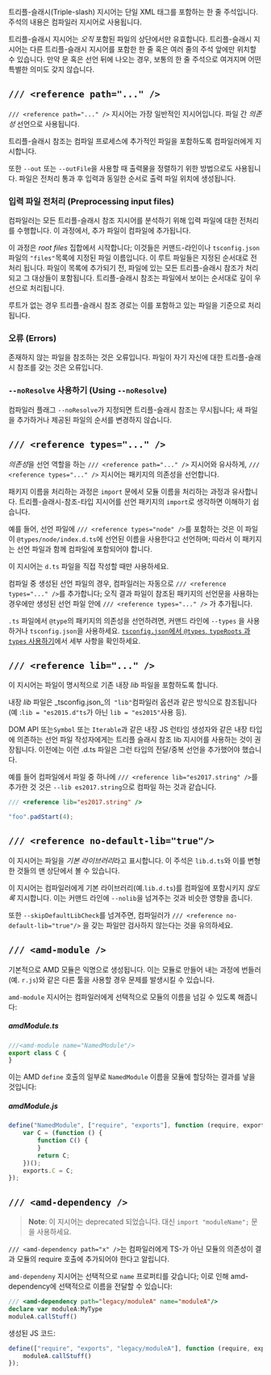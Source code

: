 트리플-슬래시(Triple-slash) 지시어는 단일 XML 태그를 포함하는 한 줄 주석입니다.
주석의 내용은 컴파일러 지시어로 사용됩니다.

트리플-슬래시 지시어는 *오직* 포함된 파일의 상단에서만 유효합니다.
트리플-슬래시 지시어는 다른 트리플-슬래시 지시어를 포함한 한 줄 혹은 여러 줄의 주석 앞에만 위치할 수 있습니다.
만약 문 혹은 선언 뒤에 나오는 경우, 보통의 한 줄 주석으로 여겨지며 어떤 특별한 의미도 갖지 않습니다.

## `/// <reference path="..." />`

`/// <reference path="..." />` 지시어는 가장 일반적인 지시어입니다.
파일 간 *의존성* 선언으로 사용됩니다.

트리플-슬래시 참조는 컴파일 프로세스에 추가적인 파일을 포함하도록 컴파일러에게 지시합니다.

또한 `--out` 또는 `--outFile`을 사용할 때 출력물을 정렬하기 위한 방법으로도 사용됩니다.
파일은 전처리 통과 후 입력과 동일한 순서로 출력 파일 위치에 생성됩니다.

### 입력 파일 전처리 (Preprocessing input files)

컴파일러는 모든 트리플-슬래시 참조 지시어를 분석하기 위해 입력 파일에 대한 전처리를 수행합니다.
이 과정에서, 추가 파일이 컴파일에 추가됩니다.

이 과정은 *root files* 집합에서 시작합니다;
이것들은 커맨드-라인이나 `tsconfig.json` 파일의 `"files"`목록에 지정된 파일 이름입니다.
이 루트 파일들은 지정된 순서대로 전처리 됩니다.
파일이 목록에 추가되기 전, 파일에 있는 모든 트리플-슬래시 참조가 처리되고 그 대상들이 포함됩니다.
트리플-슬래시 참조는 파일에서 보이는 순서대로 깊이 우선으로 처리됩니다.

루트가 없는 경우 트리플-슬래시 참조 경로는 이를 포함하고 있는 파일을 기준으로 처리됩니다.

### 오류 (Errors)

존재하지 않는 파일을 참조하는 것은 오류입니다.
파일이 자기 자신에 대한 트리플-슬래시 참조를 갖는 것은 오류입니다.

### `--noResolve` 사용하기 (Using `--noResolve`)

컴파일러 플래그 `--noResolve`가 지정되면 트리플-슬래시 참조는 무시됩니다; 새 파일을 추가하거나 제공된 파일의 순서를 변경하지 않습니다.

## `/// <reference types="..." />`

*의존성*을 선언 역할을 하는 `/// <reference path="..." />` 지시어와 유사하게, `/// <reference types="..." />` 지시어는 패키지의 의존성을 선언합니다.

패키지 이름을 처리하는 과정은 `import` 문에서 모듈 이름을 처리하는 과정과 유사합니다.
트리플-슬래시-참조-타입 지시어를 선언 패키지의 `import`로 생각하면 이해하기 쉽습니다.

예를 들어, 선언 파일에 `/// <reference types="node" />`를 포함하는 것은 이 파일이 `@types/node/index.d.ts`에 선언된 이름을 사용한다고 선언하며;
따라서 이 패키지는 선언 파일과 함께 컴파일에 포함되어야 합니다.

이 지시어는 `d.ts` 파일을 직접 작성할 때만 사용하세요.

컴파일 중 생성된 선언 파일의 경우, 컴파일러는 자동으로 `/// <reference types="..." />`를 추가합니다;
오직 결과 파일이 참조된 패키지의 선언문을 사용하는 경우에만 생성된 선언 파일 안에 `/// <reference types="..." />` 가 추가됩니다.

`.ts` 파일에서 `@type`의 패키지의 의존성을 선언하려면, 커맨드 라인에 `--types` 을 사용하거나  `tsconfig.json`을 사용하세요.
[`tsconfig.json`에서 `@types`, `typeRoots` 과 `types` 사용하기](https://www.typescriptlang.org/docs/handbook/tsconfig-json.html#types-typeroots-and-types)에서 세부 사항을 확인하세요.

## `/// <reference lib="..." />`

이 지시어는 파일이 명시적으로 기존 내장 _lib_ 파일을 포함하도록 합니다.

내장 _lib_ 파일은 _tsconfig.json_의` "lib"`컴파일러 옵션과 같은 방식으로 참조됩니다 (예 :`lib = "es2015.d"ts`가 아닌 `lib = "es2015"`사용 등).

DOM API 또는`Symbol` 또는 `Iterable`과 같은 내장 JS 런타임 생성자와 같은 내장 타입에 의존하는 선언 파일 작성자에게는 트리플 슬래시 참조 lib 지시어를 사용하는 것이 권장됩니다. 이전에는 이런 .d.ts 파일은 그런 타입의 전달/중복 선언을 추가했어야 했습니다.

예를 들어 컴파일에서 파일 중 하나에 `/// <reference lib="es2017.string" />`를 추가한 것 것은 `--lib es2017.string`으로 컴파일 하는 것과 같습니다.

```ts
/// <reference lib="es2017.string" />

"foo".padStart(4);
```

## `/// <reference no-default-lib="true"/>`

이 지시어는 파일을 *기본 라이브러리*라고 표시합니다.
이 주석은 `lib.d.ts`와 이를 변형한 것들의 맨 상단에서 볼 수 있습니다.

이 지시어는 컴파일러에게 기본 라이브러리(예.`lib.d.ts`)를 컴파일에 포함시키지 *않도록* 지시합니다.
이는 커맨드 라인에 `--nolib`을 넘겨주는 것과 비슷한 영향을 줍니다.

또한 `--skipDefaultLibCheck`를 넘겨주면, 컴파일러가 `/// <reference no-default-lib="true"/>` 을 갖는 파일만 검사하지 않는다는 것을 유의하세요.

## `/// <amd-module />`

기본적으로 AMD 모듈은 익명으로 생성됩니다.
이는 모듈로 만들어 내는 과정에 번들러(예. `r.js`)와 같은 다른 툴을 사용할 경우 문제를 발생시킬 수 있습니다.

`amd-module` 지시어는 컴파일러에게 선택적으로 모듈의 이름을 넘길 수 있도록 해줍니다:

##### amdModule.ts

```ts
///<amd-module name="NamedModule"/>
export class C {
}
```

이는 AMD `define` 호출의 일부로 `NamedModule` 이름을 모듈에 할당하는 결과를 낳을 것입니다:

##### amdModule.js

```js
define("NamedModule", ["require", "exports"], function (require, exports) {
    var C = (function () {
        function C() {
        }
        return C;
    })();
    exports.C = C;
});
```

## `/// <amd-dependency />`

> **Note**: 이 지시어는 deprecated 되었습니다. 대신 `import "moduleName";` 문을 사용하세요.

`/// <amd-dependency path="x" />`는 컴파일러에게 TS-가 아닌 모듈의 의존성이 결과 모듈의 require 호출에 추가되어야 한다고 알립니다.

`amd-dependeny` 지시어는 선택적으로 `name` 프로퍼티를 갖습니다; 이로 인해 amd-dependency에 선택적으로 이름을 전달할 수 있습니다:

```ts
/// <amd-dependency path="legacy/moduleA" name="moduleA"/>
declare var moduleA:MyType
moduleA.callStuff()
```

생성된 JS 코드:

```js
define(["require", "exports", "legacy/moduleA"], function (require, exports, moduleA) {
    moduleA.callStuff()
});
```
